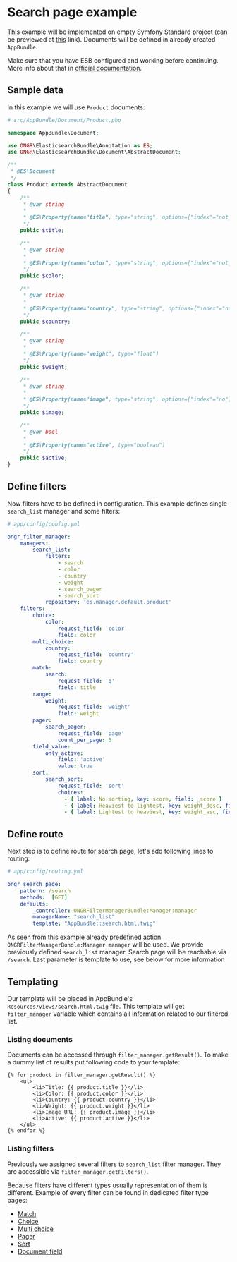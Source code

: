 # Search page example

This example will be implemented on empty Symfony Standard project (can be previewed at [this](https://github.com/symfony/symfony-standard/tree/master) link).
Documents will be defined in already created `AppBundle`.

Make sure that you have ESB configured and working before continuing. More info about that in [official documentation](https://github.com/ongr-io/ElasticsearchBundle/blob/master/Resources/doc/setup.md).

## Sample data
In this example we will use `Product` documents:

```php
# src/AppBundle/Document/Product.php

namespace AppBundle\Document;

use ONGR\ElasticsearchBundle\Annotation as ES;
use ONGR\ElasticsearchBundle\Document\AbstractDocument;

/**
 * @ES\Document
 */
class Product extends AbstractDocument
{
    /**
     * @var string
     *
     * @ES\Property(name="title", type="string", options={"index"="not_analyzed"})
     */
    public $title;

    /**
     * @var string
     *
     * @ES\Property(name="color", type="string", options={"index"="not_analyzed"})
     */
    public $color;

    /**
     * @var string
     *
     * @ES\Property(name="country", type="string", options={"index"="not_analyzed"})
     */
    public $country;

    /**
     * @var string
     *
     * @ES\Property(name="weight", type="float")
     */
    public $weight;

    /**
     * @var string
     *
     * @ES\Property(name="image", type="string", options={"index"="no"})
     */
    public $image;

    /**
     * @var bool
     *
     * @ES\Property(name="active", type="boolean")
     */
    public $active;
}

```

## Define filters
Now filters have to be defined in configuration. This example defines single `search_list` manager and some filters:

```yaml
# app/config/config.yml

ongr_filter_manager:
    managers:
        search_list:
            filters:
                - search
                - color
                - country
                - weight
                - search_pager
                - search_sort
            repository: 'es.manager.default.product'
    filters:
        choice:
            color:
                request_field: 'color'
                field: color
        multi_choice:
            country:
                request_field: 'country'
                field: country
        match:
            search:
                request_field: 'q'
                field: title
        range:
            weight:
                request_field: 'weight'
                field: weight
        pager:
            search_pager:
                request_field: 'page'
                count_per_page: 5
        field_value:
            only_active:
                field: 'active'
                value: true
        sort:
            search_sort:
                request_field: 'sort'
                choices:
                  - { label: No sorting, key: score, field: _score }
                  - { label: Heaviest to lightest, key: weight_desc, field: weight, order: desc }
                  - { label: Lightest to heaviest, key: weight_asc, field: weight, order: asc  }
```

## Define route

Next step is to define route for search page, let's add following lines to routing:
```yaml
# app/config/routing.yml

ongr_search_page:
    pattern: /search
    methods:  [GET]
    defaults:
        _controller: ONGRFilterManagerBundle:Manager:manager
        managerName: "search_list"
        template: "AppBundle::search.html.twig"
```

As seen from this example already predefined action `ONGRFilterManagerBundle:Manager:manager` will be used. We provide previously defined `search_list` manager. Search page will be reachable via `/search`.
Last parameter is template to use, see below for more information

## Templating

Our template will be placed in AppBundle's `Resources/views/search.html.twig` file. This template will get `filter_manager` variable which contains all information related to our filtered list.

### Listing documents

Documents can be accessed through `filter_manager.getResult()`. To make a dummy list of results put following code to your template:

```twig
{% for product in filter_manager.getResult() %}
    <ul>
        <li>Title: {{ product.title }}</li>
        <li>Color: {{ product.color }}</li>
        <li>Country: {{ product.country }}</li>
        <li>Weight: {{ product.weight }}</li>
        <li>Image URL: {{ product.image }}</li>
        <li>Active: {{ product.active }}</li>
    </ul>
{% endfor %}
```

### Listing filters

Previously we assigned several filters to `search_list` filter manager. They are accessible via `filter_manager.getFilters()`.

Because filters have different types usually representation of them is different. Example of every filter can be found in dedicated filter type pages:
- [Match](../filter/match.md#usage-in-template-example)
- [Choice](../filter/choice.md#usage-in-template-example)
- [Multi choice](../filter/multi_choice.md#usage-in-template-example)
- [Pager](../filter/pager.md#usage-in-template-example)
- [Sort](../filter/sort.md#usage-in-template-example)
- [Document field](../filter/document_field.md)
